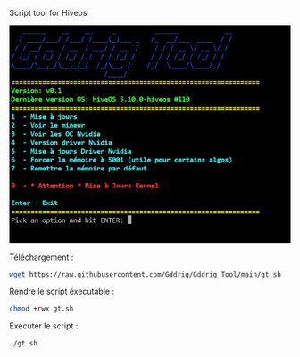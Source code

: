 Script tool for Hiveos

![alt text](https://github.com/Gddrig/Gddrig_Tool/blob/main/Capture.JPG)

Téléchargement :
```sh
wget https://raw.githubusercontent.com/Gddrig/Gddrig_Tool/main/gt.sh
```
Rendre le script éxecutable :
```sh
chmod +rwx gt.sh
```
Exécuter le script :
```sh
./gt.sh
```
